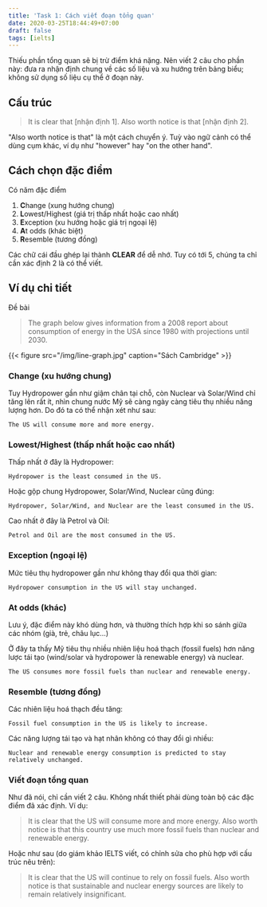 ```yaml
---
title: 'Task 1: Cách viết đoạn tổng quan'
date: 2020-03-25T18:44:49+07:00
draft: false
tags: [ielts]
---
```


Thiếu phần tổng quan sẽ bị trừ điểm khá nặng. Nên viết 2 câu cho phần này: đưa ra nhận định chung về các số liệu và xu hướng trên bảng biểu; không sử dụng số liệu cụ thể ở đoạn này.

## Cấu trúc

> It is clear that [nhận định 1]. Also worth notice is that [nhận định 2].

"Also worth notice is that" là một cách chuyển ý. Tuỳ vào ngữ cảnh có thể dùng cụm khác, ví dụ như "however" hay "on the other hand".

## Cách chọn đặc điểm

Có năm đặc điểm

1. **C**hange (xung hướng chung)
2. **L**owest/Highest (giá trị thấp nhất hoặc cao nhất)
3. **E**xception (xu hướng hoặc giá trị ngoại lệ)
4. **A**t odds (khác biệt)
5. **R**esemble (tương đồng)

Các chữ cái đầu ghép lại thành **CLEAR** để dễ nhớ.
Tuy có tới 5, chúng ta chỉ cần xác định 2 là có thể viết.

## Ví dụ chi tiết

Đề bài

> The graph below gives information from a 2008 report about consumption of energy in the USA since 1980 with projections until 2030.

{{< figure src="/img/line-graph.jpg" caption="Sách Cambridge" >}}

### Change (xu hướng chung)

Tuy Hydropower gần như giậm chân tại chỗ, còn Nuclear và Solar/Wind chỉ tăng lên rất ít, nhìn chung nước Mỹ sẽ càng ngày càng tiêu thụ nhiều năng lượng hơn. Do đó ta có thể nhận xét như sau:

`The US will consume more and more energy.`

### Lowest/Highest (thấp nhất hoặc cao nhất)

Thấp nhất ở đây là Hydropower:

`Hydropower is the least consumed in the US.`

Hoặc gộp chung Hydropower, Solar/Wind, Nuclear cũng đúng:

`Hydropower, Solar/Wind, and Nuclear are the least consumed in the US.`

Cao nhất ở đây là Petrol và Oil:

`Petrol and Oil are the most consumed in the US.`

### Exception (ngoại lệ)

Mức tiêu thụ hydropower gần như không thay đổi qua thời gian:

`Hydropower consumption in the US will stay unchanged.`

### At odds (khác)

Lưu ý, đặc điểm này khó dùng hơn, và thường thích hợp khi so sánh giữa các nhóm (già, trẻ, châu lục…)

Ở đây ta thấy Mỹ tiêu thụ nhiều nhiên liệu hoá thạch (fossil fuels) hơn năng lược tái tạo (wind/solar và hydropower là renewable energy) và nuclear.

`The US consumes more fossil fuels than nuclear and renewable energy.`

### Resemble (tương đồng)

Các nhiên liệu hoá thạch đều tăng:

`Fossil fuel consumption in the US is likely to increase.`

Các năng lượng tái tạo và hạt nhân không có thay đổi gì nhiều:

`Nuclear and renewable energy consumption is predicted to stay relatively unchanged.`

### Viết đoạn tổng quan

Như đã nói, chỉ cần viết 2 câu. Không nhất thiết phải dùng toàn bộ các đặc điểm đã xác định. Ví dụ:

> It is clear that the US will consume more and more energy. Also worth notice is that this country use much more fossil fuels than nuclear and renewable energy.

Hoặc như sau (do giám khảo IELTS viết, có chỉnh sửa cho phù hợp với cấu trúc nêu trên):

> It is clear that the US will continue to rely on fossil fuels. Also worth notice is that sustainable and nuclear energy sources are likely to remain relatively insignificant.
